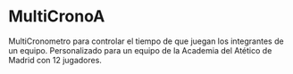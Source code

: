 # MultiCronoA
MultiCronometro para controlar el tiempo de que juegan los 
integrantes de un equipo.
Personalizado para un equipo de la Academia del Atético de Madrid
con 12 jugadores.
